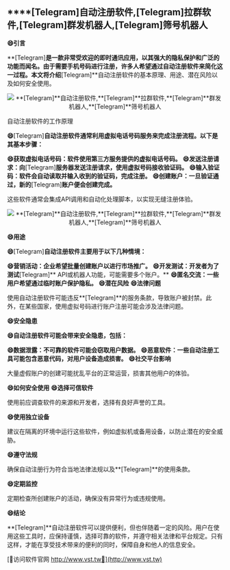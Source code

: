 ## ****[Telegram]**自动注册软件,**[Telegram]**拉群软件,**[Telegram]**群发机器人,**[Telegram]**筛号机器人**
**😄引言**

**[Telegram]**是一款非常受欢迎的即时通讯应用，以其强大的隐私保护和广泛的功能而闻名。由于需要手机号码进行注册，许多人希望通过自动注册软件来简化这一过程。本文将介绍**[Telegram]**自动注册软件的基本原理、用途、潜在风险以及如何安全使用。

 <center><img src="https://vst.tw/MP4/tuiguang/png/2.png" alt="**[Telegram]**自动注册软件,**[Telegram]**拉群软件,**[Telegram]**群发机器人,**[Telegram]**筛号机器人"></center>

自动注册软件的工作原理

**😄**[Telegram]**自动注册软件通常利用虚拟电话号码服务来完成注册流程。以下是其基本步骤：**

**😄获取虚拟电话号码：软件使用第三方服务提供的虚拟电话号码。**
**😄发送注册请求：向**[Telegram]**服务器发送注册请求，使用虚拟号码接收验证码。**
**😄输入验证码：软件会自动读取并输入收到的验证码，完成注册。**
**😄创建账户：一旦验证通过，新的**[Telegram]**账户便会创建完成。**

这些软件通常会集成API调用和自动化处理脚本，以实现无缝注册体验。

 <center><img src="https://vst.tw/MP4/tuiguang/png/8.png" alt="**[Telegram]**自动注册软件,**[Telegram]**拉群软件,**[Telegram]**群发机器人,**[Telegram]**筛号机器人"></center>

**😄用途**

**😄**[Telegram]**自动注册软件主要用于以下几种情境：**

**😄营销活动：企业希望批量创建账户以进行市场推广。**
**😄开发测试：开发者为了测试**[Telegram]** API或机器人功能，可能需要多个账户。**
**😄匿名交流：一些用户希望通过临时账户保护隐私。**
**😄潜在风险**
**😄法律问题**

使用自动注册软件可能违反**[Telegram]**的服务条款，导致账户被封禁。此外，在某些国家，使用虚拟号码进行账户注册可能会涉及法律问题。

**😄安全隐患**

**😄自动注册软件可能会带来安全隐患，包括：**

**😄数据泄露：不可靠的软件可能会窃取用户数据。**
**😄恶意软件：一些自动注册工具可能包含恶意代码，对用户设备造成损害。**
**😄社交平台影响**

大量虚假账户的创建可能扰乱平台的正常运营，损害其他用户的体验。

**😄如何安全使用**
**😄选择可信软件**

使用前应调查软件的来源和开发者，选择有良好声誉的工具。

**😄使用独立设备**

建议在隔离的环境中运行这些软件，例如虚拟机或备用设备，以防止潜在的安全威胁。

**😄遵守法规**

确保自动注册行为符合当地法律法规以及**[Telegram]**的使用条款。

**😄定期监控**

定期检查所创建账户的活动，确保没有异常行为或违规使用。

**😄结论**

**[Telegram]**自动注册软件可以提供便利，但也伴随着一定的风险。用户在使用这些工具时，应保持谨慎，选择可靠的软件，并遵守相关法律和平台规定。只有这样，才能在享受技术带来的便利的同时，保障自身和他人的信息安全。


[👻访问软件官网 http://www.vst.tw👻](http://www.vst.tw)
